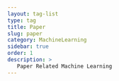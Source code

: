 ```yaml
---
layout: tag-list
type: tag
title: Paper
slug: paper
category: MachineLearning
sidebar: true
order: 1
description: >
   Paper Related Machine Learning
---
```

